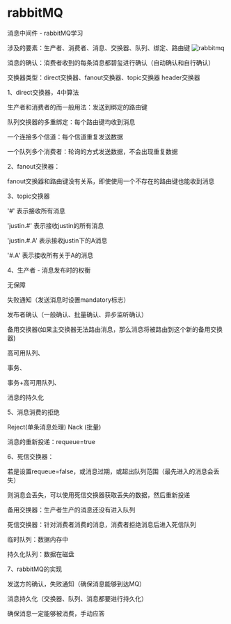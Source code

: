 # rabbitMQ
消息中间件 - rabbitMQ学习

涉及的要素：生产者、消费者、消息、交换器、队列、绑定、路由键
![rabbitmq](https://user-images.githubusercontent.com/23186519/164752902-41ce1989-9424-4c38-b45e-c611f4d2f71e.png)

消息的确认：消费者收到的每条消息都碧玺进行确认（自动确认和自行确认）

交换器类型：direct交换器、fanout交换器、topic交换器 header交换器

1、direct交换器，4中算法

生产者和消费者的而一般用法：发送到绑定的路由键

队列交换器的多重绑定：每个路由键均收到消息

一个连接多个信道：每个信道重复发送数据

一个队列多个消费者：轮询的方式发送数据，不会出现重复数据

2、fanout交换器：

fanout交换器和路由键没有关系，即使使用一个不存在的路由键也能收到消息

3、topic交换器

'#' 表示接收所有消息

'justin.#' 表示接收justin的所有消息

'justin.#.A' 表示接收justin下的A消息

'#.A' 表示接收所有关于A的消息

4、生产者 - 消息发布时的权衡

无保障

失败通知（发送消息时设置mandatory标志）

发布者确认（一般确认、批量确认、异步监听确认）

备用交换器(如果主交换器无法路由消息，那么消息将被路由到这个新的备用交换器)

高可用队列、

事务、

事务+高可用队列、

消息的持久化

5、消息消费的拒绝

Reject(单条消息处理) Nack (批量)

消息的重新投递：requeue=true

6、死信交换器：

若是设置requeue=false，或消息过期，或超出队列范围（最先进入的消息会丢失）

则消息会丢失，可以使用死信交换器获取丢失的数据，然后重新投递

备用交换器：生产者生产的消息还没有进入队列

死信交换器：针对消费者消费的消息，消费者拒绝消息后进入死信队列

临时队列：数据内存中

持久化队列：数据在磁盘

7、rabbitMQ的实现

发送方的确认，失败通知（确保消息能够到达MQ）

消息持久化（交换器、队列、消息都要进行持久化）

确保消息一定能够被消费，手动应答

